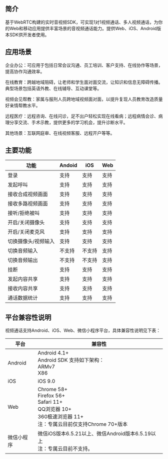 ## 简介

基于WebRTC构建的实时音视频SDK，可实现1对1视频通话、多人视频通话，为你的Web和移动应用提供丰富场景的音视频通话能力。提供Web、iOS、Android版本SDK供开发者使用。

## 应用场景

企业办公：可应用于包括日常会议沟通、员工培训、客户支持、在线协作等场景，提高协作沟通效率。

在线教育：跨越地域阻碍，让老师和学生面对面交流，让知识和信息无障碍传播。典型场景包括英语外教、在线辅导、互动课堂等。

视频会见帮教：家属与服刑人员跨地域视频面对面，以提升复现人员教育改造质量好亲情帮教水平。

远程医疗：远程咨询、在线问诊，足不出户轻松实现在线看病；远程病情会诊、病理分享交流、手术示教，提供更多的学习机会，提升诊断水平。

其他场景：互联网庭审、在线视频客服、远程开户等等。

## 主要功能

| 功能                | Andoid | iOS    | Web  |
| ------------------- | ------ | ------ | ---- |
| 登录                | 支持   | 支持   | 支持 |
| 发起呼叫            | 支持   | 支持   | 支持 |
| 接收合成视频画面    | 支持   | 支持   | 支持 |
| 接收多路视频画面    | 支持   | 支持   | 支持 |
| 接听/拒绝被叫       | 支持   | 支持   | 支持 |
| 开启/关闭摄像头     | 支持   | 支持   | 支持 |
| 开启/关闭麦克风     | 支持   | 支持   | 支持 |
| 切换摄像头/视频输入 | 支持   | 支持   | 支持 |
| 切换音频输入        | 不支持 | 不支持 | 支持 |
| 切换音频输出        | 不支持 | 不支持 | 支持 |
| 挂断                | 支持   | 支持   | 支持 |
| 发起内容共享        | 支持   | 支持   | 支持 |
| 接收内容共享        | 支持   | 支持   | 支持 |
| 通话数据统计        | 支持   | 支持   | 支持 |

## 平台兼容性说明

视频通话支持Android、iOS、Web、微信小程序平台，具体兼容性说明见下表：

| 平台       | 兼容性                                                       |
| ---------- | ------------------------------------------------------------ |
| Android    | Android 4.1+<br />Android SDK 支持如下架构：<br/>ARMv7<br/>X86 |
| iOS        | iOS 9.0                                                      |
| Web        | Chrome 58+<br />Firefox 56+<br />Safari 11+<br />QQ浏览器 10+<br />360极速浏览器 11+<br />注：专属云目前仅支持Chrome 70+版本 |
| 微信小程序 | 微信iOS版本6.5.21以上、微信Android版本6.5.19以上<br />注：专属云目前不支持。 |

